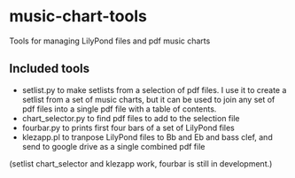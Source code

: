 # music-chart-tools

Tools for managing LilyPond files and pdf music charts

## Included tools

- setlist.py to make setlists from a selection of pdf files. I use it to create a setlist from a set of music charts, but it can be used to join any set of pdf files into a single pdf file with a table of contents.
- chart_selector.py to find pdf files to add to the selection file
- fourbar.py to prints first four bars of a set of LilyPond files
- klezapp.pl to tranpose LilyPond files to Bb and Eb and bass clef, and send to google drive as a single combined pdf file

(setlist chart_selector and klezapp work, fourbar is still in development.)
